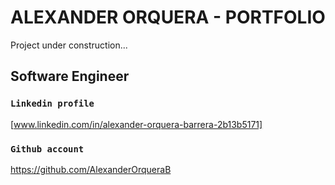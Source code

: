 # ALEXANDER ORQUERA - PORTFOLIO

Project under construction...

## Software Engineer

### `Linkedin profile`

[www.linkedin.com/in/alexander-orquera-barrera-2b13b5171]

### `Github account`

https://github.com/AlexanderOrqueraB

